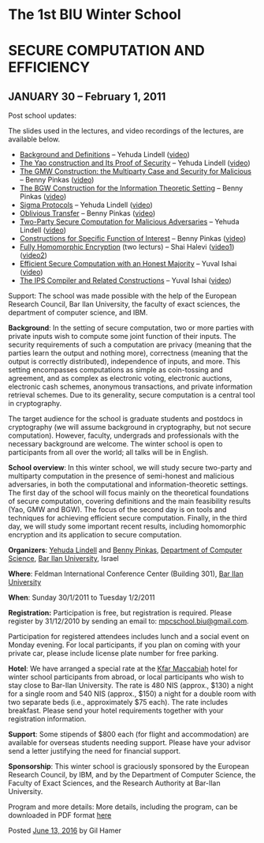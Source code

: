 # The 1st BIU Winter School

#  SECURE COMPUTATION AND EFFICIENCY

## JANUARY 30 – February 1, 2011

Post school updates:

The slides used in the lectures, and video recordings of the lectures, are available below.

+ [Background and Definitions](http://cyber.biu.ac.il/wp-content/uploads/2017/01/lecture-1.pdf) – Yehuda Lindell  ([video](http://www.youtube.com/watch?v=z3U-5mf6hGw))
+ [The Yao construction and Its Proof of Security](http://cyber.biu.ac.il/wp-content/uploads/2017/01/lecture-2.pdf) – Yehuda Lindell ([video](http://www.youtube.com/watch?v=mtKCDJe4a48))
+ [The GMW Construction: the Multiparty Case and Security for Malicious](http://cyber.biu.ac.il/wp-content/uploads/2017/01/lecture-3.pdf) – Benny Pinkas ([video](http://www.youtube.com/watch?v=kiCv9qGn_8M))
+ [The BGW Construction for the Information Theoretic Setting](http://cyber.biu.ac.il/wp-content/uploads/2017/01/lecture-4.pdf) – Benny Pinkas ([video](http://www.youtube.com/watch?v=bHQYUcMn1do))
+ [Sigma Protocols](http://cyber.biu.ac.il/wp-content/uploads/2017/01/lecture-5.pdf) – Yehuda Lindell ([video](http://www.youtube.com/watch?v=nwsmG3S9wIc))
+ [Oblivious Transfer](http://cyber.biu.ac.il/wp-content/uploads/2017/01/lecture-6.pdf) – Benny Pinkas ([video](http://www.youtube.com/watch?v=XT_MQGWp904))
+ [Two-Party Secure Computation for Malicious Adversaries](http://cyber.biu.ac.il/wp-content/uploads/2017/01/lecture-7.pdf) – Yehuda Lindell ([video](http://www.youtube.com/watch?v=Mheyw7fIc1Q))
+ [Constructions for Specific Function of Interest](http://cyber.biu.ac.il/wp-content/uploads/2017/01/lecture-8.pdf) – Benny Pinkas ([video](http://www.youtube.com/watch?v=WnHczokVDHc))
+ [Fully Homomorphic Encryption](http://cyber.biu.ac.il/wp-content/uploads/2017/01/lectures-9-10.pdf) (two lecturs) – Shai Halevi ([video1](https://www.youtube.com/watch?v=R5jaHNC_neI)) ([video2](https://www.youtube.com/watch?v=1UDZko9jW5w))
+ [Efficient Secure Computation with an Honest Majority](http://cyber.biu.ac.il/wp-content/uploads/2017/01/lecture-11.pdf) – Yuval Ishai ([video](http://www.youtube.com/watch?v=7D7XOLWgjRo))
+ [The IPS Compiler and Related Constructions](http://cyber.biu.ac.il/wp-content/uploads/2017/01/lecture-12.pdf) – Yuval Ishai ([video](http://www.youtube.com/watch?v=lCLkG4qxIWw))

Support: The school was made possible with the help of the European Research Council, Bar Ilan University, the faculty of exact sciences, the department of computer science, and IBM.

 

**Background**: In the setting of secure computation, two or more parties with private inputs wish to compute some joint function of their inputs. The security requirements of such a computation are privacy (meaning that the parties learn the output and nothing more), correctness (meaning that the output is correctly distributed), independence of inputs, and more. This setting encompasses computations as simple as coin-tossing and agreement, and as complex as electronic voting, electronic auctions, electronic cash schemes, anonymous transactions, and private information retrieval schemes. Due to its generality, secure computation is a central tool in cryptography.

The target audience for the school is graduate students and postdocs in cryptography (we will assume background in cryptography, but not secure computation). However, faculty, undergrads and professionals with the necessary background are welcome. The winter school is open to participants from all over the world; all talks will be in English.

**School overview**: In this winter school, we will study secure two-party and multiparty computation in the presence of semi-honest and malicious adversaries, in both the computational and information-theoretic settings. The first day of the school will focus mainly on the theoretical foundations of secure computation, covering definitions and the main feasibility results (Yao, GMW and BGW). The focus of the second day is on tools and techniques for achieving efficient secure computation. Finally, in the third day, we will study some important recent results, including homomorphic encryption and its application to secure computation.

**Organizers**: [Yehuda Lindell](http://www.cs.biu.ac.il/~lindell) and [Benny Pinkas](http://www.pinkas.net/), [Department of Computer Science](http://www.cs.biu.ac.il/), [Bar Ilan University](http://www.biu.ac.il/), Israel

**Where**: Feldman International Conference Center (Building 301), [Bar Ilan University](http://www.biu.ac.il/)

**When**: Sunday 30/1/2011 to Tuesday 1/2/2011

**Registration:** Participation is free, but registration is required. Please register by 31/12/2010 by sending an email to: [mpcschool.biu@gmail.com](mailto:mpcschool.biu@gmail.com).

Participation for registered attendees includes lunch and a social event on Monday evening.
For local participants, if you plan on coming with your private car, please include license plate number for free parking.

**Hotel**: We have arranged a special rate at the [Kfar Maccabiah](http://www.kmc-hotel.co.il/) hotel for winter school participants from abroad, or local participants who wish to stay close to Bar-Ilan University. The rate is 480 NIS (approx., \$130) a night for a single room and 540 NIS (approx., \$150) a night for a double room with two separate beds (i.e., approximately \$75 each). The rate includes breakfast. Please send your hotel requirements together with your registration information.

**Support**: Some stipends of $800 each (for flight and accommodation) are available for overseas students needing support. Please have your advisor send a letter justifying the need for financial support.

**Sponsorship**: This winter school is graciously sponsored by the European Research Council, by IBM, and by the Department of Computer Science, the Faculty of Exact Sciences, and the Research Authority at Bar-Ilan University.

Program and more details: More details, including the program, can be downloaded in PDF format [here](http://www.cs.biu.ac.il/~lindell/winterschool2011/winterschoolmpc.pdf)

Posted [June 13, 2016](https://cyber.biu.ac.il/event/the-1st-biu-winter-school/) by Gil Hamer
